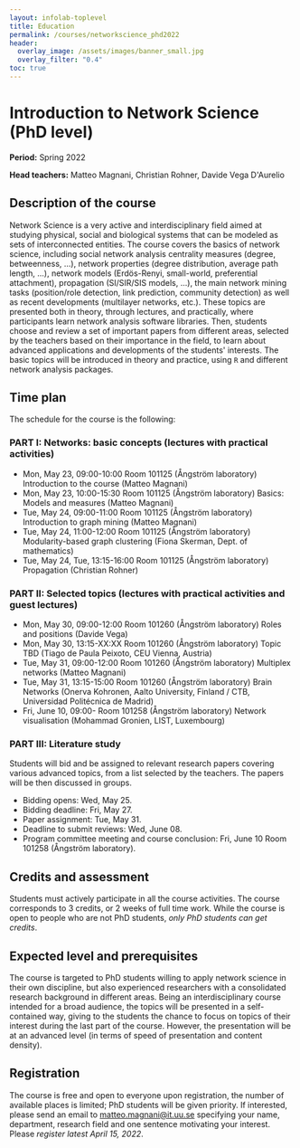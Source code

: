 ```yaml
---
layout: infolab-toplevel
title: Education
permalink: /courses/networkscience_phd2022
header:
  overlay_image: /assets/images/banner_small.jpg
  overlay_filter: "0.4"
toc: true
---
```


# Introduction to Network Science (PhD level)

**Period:** Spring 2022

**Head teachers:** Matteo Magnani, Christian Rohner, Davide Vega D'Aurelio

## Description of the course

Network Science is a very active and interdisciplinary field aimed at studying physical, social and biological systems that can be modeled as sets of interconnected entities. The course covers the basics of network science, including social network analysis centrality measures (degree, betweenness, ...), network properties (degree distribution, average path length, ...), network models (Erdös-Renyi, small-world, preferential attachment), propagation (SI/SIR/SIS models, ...), the main network mining tasks (position/role detection, link prediction, community detection) as well as recent developments (multilayer networks, etc.). These topics are presented both in theory, through lectures, and practically, where participants learn network analysis software libraries. Then, students choose and review a set of important papers from different areas, selected by the teachers based on their importance in the field, to learn about advanced applications and developments of the students' interests. The basic topics will be introduced in theory and practice, using `R` and different network analysis packages.

## Time plan

The schedule for the course is the following:

### PART I: Networks: basic concepts (lectures with practical activities)

 * Mon, May 23, 09:00-10:00 Room 101125 (Ångström laboratory) Introduction to the course (Matteo Magnani)
 * Mon, May 23, 10:00-15:30 Room 101125 (Ångström laboratory) Basics: Models and measures (Matteo Magnani)
 * Tue, May 24, 09:00-11:00 Room 101125 (Ångström laboratory) Introduction to graph mining (Matteo Magnani)
 * Tue, May 24, 11:00-12:00 Room 101125 (Ångström laboratory) Modularity-based graph clustering (Fiona Skerman, Dept. of mathematics)
 * Tue, May 24, Tue, 13:15-16:00 Room 101125 (Ångström laboratory) Propagation (Christian Rohner)

### PART II: Selected topics (lectures with practical activities and guest lectures)

 * Mon, May 30, 09:00-12:00 Room 101260 (Ångström laboratory) Roles and positions (Davide Vega)
 * Mon, May 30, 13:15-XX:XX Room 101260 (Ångström laboratory) Topic TBD (Tiago de Paula Peixoto, CEU Vienna, Austria)
 * Tue, May 31, 09:00-12:00 Room 101260 (Ångström laboratory) Multiplex networks (Matteo Magnani)
 * Tue, May 31, 13:15-15:00 Room 101260 (Ångström laboratory) Brain Networks (Onerva Kohronen, Aalto University, Finland / CTB, Universidad Politécnica de Madrid)
 * Fri, June 10, 09:00- Room 101258 (Ångström laboratory) Network visualisation (Mohammad Gronien, LIST, Luxembourg)

### PART III: Literature study

Students will bid and be assigned to relevant research papers covering various advanced topics, from a list selected by the teachers. The papers will be then discussed in groups.

 * Bidding opens:  Wed, May 25.
 * Bidding deadline:  Fri, May 27.
 * Paper assignment:  Tue, May 31.
 * Deadline to submit reviews:  Wed, June 08.
 * Program committee meeting and course conclusion: Fri, June 10 Room 101258 (Ångström laboratory).

## Credits and assessment

Students must actively participate in all the course activities. The course corresponds to 3 credits, or 2 weeks of full time work. While the course is open to people who are not PhD students, *only PhD students can get credits*.

## Expected level and prerequisites

The course is targeted to PhD students willing to apply network science in their own discipline, but also experienced researchers with a consolidated research background in different areas. Being an interdisciplinary course intended for a broad audience, the topics will be presented in a self-contained way, giving to the students the chance to focus on topics of their interest during the last part of the course. However, the presentation will be at an advanced level (in terms of speed of presentation and content density).

## Registration

The course is free and open to everyone upon registration, the number of available places is limited; PhD students will be given priority. If interested, please send an email to matteo.magnani@it.uu.se specifying your name, department, research field and one sentence motivating your interest. Please *register latest April 15, 2022*. 
